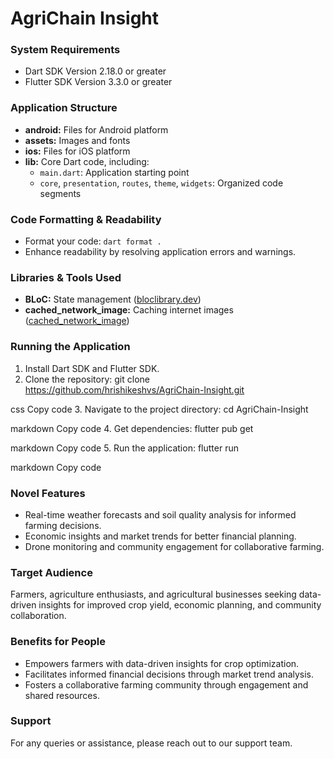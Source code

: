 # AgriChain Insight

### System Requirements
- Dart SDK Version 2.18.0 or greater
- Flutter SDK Version 3.3.0 or greater

### Application Structure
- **android:** Files for Android platform
- **assets:** Images and fonts
- **ios:** Files for iOS platform
- **lib:** Core Dart code, including:
  - `main.dart`: Application starting point
  - `core`, `presentation`, `routes`, `theme`, `widgets`: Organized code segments

### Code Formatting & Readability
- Format your code: `dart format .`
- Enhance readability by resolving application errors and warnings.

### Libraries & Tools Used
- **BLoC:** State management ([bloclibrary.dev](https://bloclibrary.dev))
- **cached_network_image:** Caching internet images ([cached_network_image](https://pub.dev/packages/cached_network_image))

### Running the Application
1. Install Dart SDK and Flutter SDK.
2. Clone the repository:
git clone https://github.com/hrishikeshvs/AgriChain-Insight.git

css
Copy code
3. Navigate to the project directory:
cd AgriChain-Insight

markdown
Copy code
4. Get dependencies:
flutter pub get

markdown
Copy code
5. Run the application:
flutter run

markdown
Copy code

### Novel Features
- Real-time weather forecasts and soil quality analysis for informed farming decisions.
- Economic insights and market trends for better financial planning.
- Drone monitoring and community engagement for collaborative farming.

### Target Audience
Farmers, agriculture enthusiasts, and agricultural businesses seeking data-driven insights for improved crop yield, economic planning, and community collaboration.

### Benefits for People
- Empowers farmers with data-driven insights for crop optimization.
- Facilitates informed financial decisions through market trend analysis.
- Fosters a collaborative farming community through engagement and shared resources.

### Support
For any queries or assistance, please reach out to our support team.
